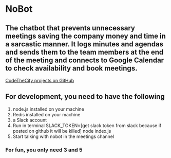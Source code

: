 # NoBot
## The chatbot that prevents unnecessary meetings saving the company money and time in a sarcastic manner. It logs minutes and agendas and sends them to the team members at the end of the meeting and connects to Google Calendar to check availability and book meetings.

[CodeTheCity projects on GitHub](https://github.com/CodeTheCity/slackbot-example)

## For development, you need to have the following
1. node.js installed on your machine
2. Redis installed on your machine
3. a Slack account
4. Run in terminal SLACK_TOKEN=[get slack token from slack because if posted on github it will be killed] node index.js
5. Start talking with nobot in the meetings channel

### For fun, you only need 3 and 5